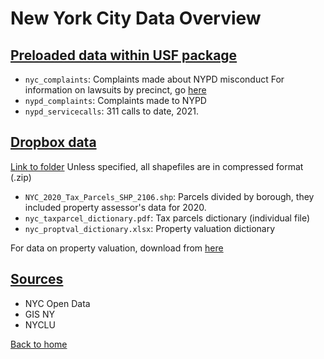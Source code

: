 # New York City Data Overview




## <ins> Preloaded data within USF package </ins> 

- `nyc_complaints`: Complaints made about NYPD misconduct
  For information on lawsuits by precinct, go [here](https://www.capstat.nyc/commands/#10/40.7618/-73.5686)
- `nypd_complaints`: Complaints made to NYPD
- `nypd_servicecalls`: 311 calls to date, 2021.



## <ins> Dropbox data </ins>



 [Link to folder](https://www.dropbox.com/sh/hrdklsoxmy650ka/AABaxE_6e27AuFITcMoNTrrka?dl=0)
 Unless specified, all shapefiles are in compressed format (.zip)

- `NYC_2020_Tax_Parcels_SHP_2106.shp`: Parcels divided by borough, they included property assessor's data for 2020.
- `nyc_taxparcel_dictionary.pdf`: Tax parcels dictionary (individual file)
- `nyc_proptval_dictionary.xlsx`: Property valuation dictionary

For data on property valuation, download from [here](https://data.cityofnewyork.us/download/rgy2-tti8/application%2Fzip)



## <ins> Sources </ins>

- NYC Open Data
- GIS NY
- NYCLU


[Back to home](https://github.com/agroimpacts/USF#readme)
